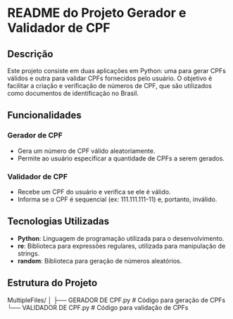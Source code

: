 # README do Projeto Gerador e Validador de CPF

## Descrição

Este projeto consiste em duas aplicações em Python: uma para gerar CPFs válidos e outra para validar CPFs fornecidos pelo usuário. O objetivo é facilitar a criação e verificação de números de CPF, que são utilizados como documentos de identificação no Brasil.

## Funcionalidades

### Gerador de CPF
- Gera um número de CPF válido aleatoriamente.
- Permite ao usuário especificar a quantidade de CPFs a serem gerados.

### Validador de CPF
- Recebe um CPF do usuário e verifica se ele é válido.
- Informa se o CPF é sequencial (ex: 111.111.111-11) e, portanto, inválido.

## Tecnologias Utilizadas

- **Python**: Linguagem de programação utilizada para o desenvolvimento.
- **re**: Biblioteca para expressões regulares, utilizada para manipulação de strings.
- **random**: Biblioteca para geração de números aleatórios.

## Estrutura do Projeto
MultipleFiles/ 
│ 
├── GERADOR DE CPF.py 		# Código para geração de CPFs 
└── VALIDADOR DE CPF.py 	# Código para validação de CPFs

